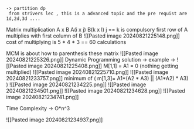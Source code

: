 	-> partition dp 
	 from strivers lec , this is a advanced topic and the pre requist are 1d,2d,3d ....

Matrix multiplication 
	A x B 
	A(i x j) B(k x l)
	 j == k is compulsory 
	 first row of A multiplies with first column of B
	![[Pasted image 20240821225148.png]]
	 cost of multiplying is 5 * 4 * 3 == 60 calculations 

MCM is about how to parenthesis these matrix 
![[Pasted image 20240821225326.png]]
Dynamic Programming solution -> 
	example -> 
		![[Pasted image 20240821225408.png]]
		 M[1,1] = A1 = 0 (nothing getting multiplied)
		 ![[Pasted image 20240821225710.png]]
		 ![[Pasted image 20240821233757.png]]
		 minimum of ( m[1,3]= A1*(A2 * A3) ||  (A1*A2) * A3)  )
		 ![[Pasted image 20240821234225.png]]
		 ![[Pasted image 20240821234501.png]]
	      ![[Pasted image 20240821234628.png]]
	      ![[Pasted image 20240821234741.png]]

Time Complexity 
-> O*n^3
       
![[Pasted image 20240821234937.png]]